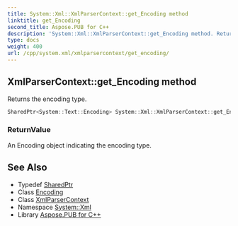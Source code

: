 ```yaml
---
title: System::Xml::XmlParserContext::get_Encoding method
linktitle: get_Encoding
second_title: Aspose.PUB for C++
description: 'System::Xml::XmlParserContext::get_Encoding method. Returns the encoding type in C++.'
type: docs
weight: 400
url: /cpp/system.xml/xmlparsercontext/get_encoding/
---
```

## XmlParserContext::get_Encoding method


Returns the encoding type.

```cpp
SharedPtr<System::Text::Encoding> System::Xml::XmlParserContext::get_Encoding()
```


### ReturnValue

An Encoding object indicating the encoding type.

## See Also

* Typedef [SharedPtr](../../../system/sharedptr/)
* Class [Encoding](../../../system.text/encoding/)
* Class [XmlParserContext](../)
* Namespace [System::Xml](../../)
* Library [Aspose.PUB for C++](../../../)
